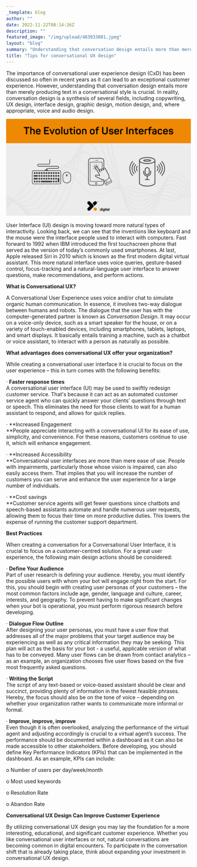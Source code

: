```yaml
---
_template: blog
author: ""
date: 2022-11-22T08:14:26Z
description: ""
featured_image: "/img/upload/483933081.jpeg"
layout: "blog"
summary: "Understanding that conversation design entails more than merely producing text in a conversational style is crucial. "
title: "Tips for conversational UX design"
---
```



The importance of conversational user experience design (CxD) has been discussed so often in recent years as it can lead to an exceptional customer experience. However, understanding that conversation design entails more than merely producing text in a conversational style is crucial. In reality, conversation design is a synthesis of several fields, including copywriting, UX design, interface design, graphic design, motion design, and, where appropriate, voice and audio design.

![](/img/upload/blog-lea.png)

User Interface (UI) design is moving toward more natural types of interactivity. Looking back, we can see that the inventions like keyboard and the mouse were the interface people used to interact with computers. Fast forward to 1992 when IBM introduced the first touchscreen phone that served as the version of today’s commonly used smartphones. At last, Apple released Siri in 2010 which is known as the first modern digital virtual assistant. This more natural interface uses voice queries, gesture-based control, focus-tracking and a natural-language user interface to answer questions, make recommendations, and perform actions.

**What is Conversational UX?**

A Conversational User Experience uses voice and/or chat to simulate organic human communication. In essence, it involves two-way dialogue between humans and robots. The dialogue that the user has with the computer-generated partner is known as _Conversation Design_. It may occur on a voice-only device, such as a smart speaker for the house, or on a variety of touch-enabled devices, including smartphones, tablets, laptops, and smart displays. It basically entails training a machine, such as a chatbot or voice assistant, to interact with a person as naturally as possible.

**What advantages does conversational UX offer your organization?**

While creating a conversational user interface it is crucial to focus on the user experience – this in turn comes with the following benefits:

· **Faster response times**  
A conversational user interface (UI) may be used to swiftly redesign customer service. That's because it can act as an automated customer service agent who can quickly answer your clients' questions through text or speech. This eliminates the need for those clients to wait for a human assistant to respond, and allows for quick replies.

· **Increased Engagement  
\**People appreciate interacting with a conversational UI for its ease of use, simplicity, and convenience. For these reasons, customers continue to use it, which will enhance engagement.

· **Increased Accessibility  
\**Conversational user interfaces are more than mere ease of use. People with impairments, particularly those whose vision is impaired, can also easily access them. That implies that you will increase the number of customers you can serve and enhance the user experience for a large number of individuals.

· **Cost savings  
\**Customer service agents will get fewer questions since chatbots and speech-based assistants automate and handle numerous user requests, allowing them to focus their time on more productive duties. This lowers the expense of running the customer support department.

**Best Practices**

When creating a conversation for a Conversational User Interface, it is crucial to focus on a customer-centred solution. For a great user experience, the following main design actions should be considered:

· **Define Your Audience**  
Part of user research is defining your audience. Hereby, you must identify the possible users with whom your bot will engage right from the start. For this, you should begin with creating user personas of your customers – the most common factors include age, gender, language and culture, career, interests, and geography. To prevent having to make significant changes when your bot is operational, you must perform rigorous research before developing.

· **Dialogue Flow Outline**  
After designing your user personas, you must have a user flow that addresses all of the major problems that your target audience may be experiencing as well as any critical information they may be seeking. This plan will act as the basis for your bot - a useful, applicable version of what has to be conveyed. Many user flows can be drawn from contact analytics – as an example, an organization chooses five user flows based on the five most frequently asked questions.

· **Writing the Script**  
The script of any text-based or voice-based assistant should be clear and succinct, providing plenty of information in the fewest feasible phrases. Hereby, the focus should also be on the tone of voice – depending on whether your organization rather wants to communicate more informal or formal.

· **Improve, improve, improve**  
Even though it is often overlooked, analyzing the performance of the virtual agent and adjusting accordingly is crucial to a virtual agent’s success. The performance should be documented within a dashboard as it can also be made accessible to other stakeholders. Before developing, you should define Key Performance Indicators (KPIs) that can be implemented in the dashboard. As an example, KPIs can include:

o Number of users per day/week/month

o Most used keywords

o Resolution Rate

o Abandon Rate

**Conversational UX Design Can Improve Customer Experience**

By utilizing conversational UX design you may lay the foundation for a more interesting, educational, and significant customer experience. Whether you like conversational user interfaces or not, natural conversations are becoming common in digital encounters. To participate in the conversation shift that is already taking place, think about expanding your investment in conversational UX design.
